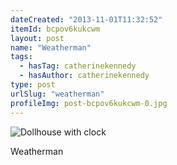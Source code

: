 ```yaml
---
dateCreated: "2013-11-01T11:32:52"
itemId: bcpov6kukcwm
layout: post
name: "Weatherman"
tags:
  - hasTag: catherinekennedy
  - hasAuthor: catherinekennedy
type: post
urlSlug: "weatherman"
profileImg: post-bcpov6kukcwm-0.jpg
---
```

![Dollhouse with clock](../images/post-bcpov6kukcwm-0.jpg)
<!--nopreview--><div class="caption"><span>Weatherman</span></div><!--/nopreview-->












 




